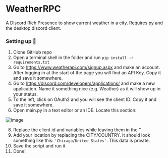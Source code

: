 # WeatherRPC
A Discord Rich Presence to show current weather in a city. Requires py and the desktop discord client.
### Setting up 🔧
1. Clone GitHub repo
2. Open a terminal shell in the folder and run `pip install -r requirements.txt`
3. Go to https://www.weatherapi.com/signup.aspx and make an account. After logging in at the start of the page you will find an API Key. Copy it and save it somewhere.
4. Go to https://discord.com/developers/applications/ and make a new application. Name it something nice (e.g. Weather) as it will show up in your status.
5. To the left, click on OAuth2 and you will see the client ID. Copy it and save it somewhere.
6. Open main.py in a text editor or an IDE. Locate this section:

![image](https://github.com/MakerOfMoon/WeatherRPC/assets/99389504/9336db55-97b9-4001-b25e-4fec5a4eab2b)

8. Replace the client id and variables while leaving them in the ''
9. Add your location by replacing the CITY/COUNTRY. It should look something like this: `'Chicago/United States'`. This data is private.
10. Save the script and run it
11. Done!
